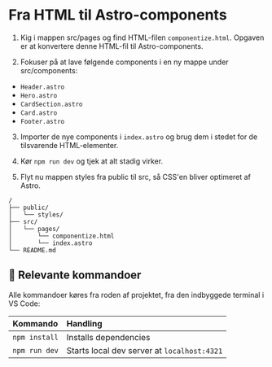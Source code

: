 # Fra HTML til Astro-components

1. Kig i mappen src/pages og find HTML-filen `componentize.html`. Opgaven er at konvertere denne HTML-fil til Astro-components.

2. Fokuser på at lave følgende components i en ny mappe under src/components:

- `Header.astro`
- `Hero.astro`
- `CardSection.astro`
- `Card.astro`
- `Footer.astro`

3. Importer de nye components i `index.astro` og brug dem i stedet for de tilsvarende HTML-elementer.

4. Kør `npm run dev` og tjek at alt stadig virker.

5. Flyt nu mappen styles fra public til src, så CSS'en bliver optimeret af Astro.

```
/
├── public/
│   └── styles/
├── src/
│   └── pages/
│       └── componentize.html
│       └── index.astro
└── README.md
```

## 🧞 Relevante kommandoer

Alle kommandoer køres fra roden af projektet, fra den indbyggede terminal i VS Code:

| Kommando      | Handling                                    |
| :------------ | :------------------------------------------ |
| `npm install` | Installs dependencies                       |
| `npm run dev` | Starts local dev server at `localhost:4321` |
